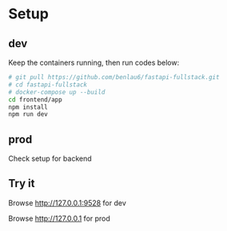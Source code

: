 # Setup

## dev

Keep the containers running, then run codes below:
``` bash
# git pull https://github.com/benlau6/fastapi-fullstack.git
# cd fastapi-fullstack
# docker-compose up --build
cd frontend/app
npm install
npm run dev
```
## prod

Check setup for backend

## Try it

Browse <http://127.0.0.1:9528> for dev

Browse <http://127.0.0.1> for prod
